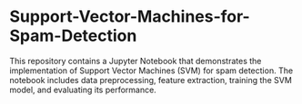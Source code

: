 # Support-Vector-Machines-for-Spam-Detection
This repository contains a Jupyter Notebook that demonstrates the implementation of Support Vector Machines (SVM) for spam detection. The notebook includes data preprocessing, feature extraction, training the SVM model, and evaluating its performance.
